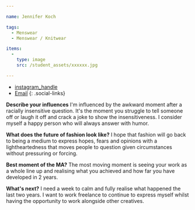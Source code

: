 ```yaml
---

name: Jennifer Koch

tags:
  - Menswear
  - Menswear / Knitwear

items:
  -
    type: image
    src: /student_assets/xxxxxx.jpg

---
```


* [instagram_handle](https://www.instagram.com/JenakinCatwalker/)
* [Email](mailto:jennifer.koch@network.rca.ac.uk)
{: .social-links}

**Describe your influences**
I'm influenced by the awkward moment after a racially insensitive question. It's the moment you struggle to tell someone off or laugh it off and crack a joke to show the insensitiveness. I consider myself a happy person who will always answer with humor.

**What does the future of fashion look like?**
I hope that fashion will go back to being a medium to express hopes, fears and opinions with a lightheartedness that moves people to question given circumstances without pressuring or forcing.

**Best moment of the MA?**
The most moving moment is seeing your work as a whole line up and realising what you achieved and how far you have developed in 2 years.

**What's next?**
I need a week to calm and fully realise what happened the last two years. I want to work freelance to continue to express myself whilst having the opportunity to work alongside other creatives.
